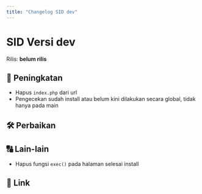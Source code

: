 ```yaml
---
title: "Changelog SID dev"
---
```


# SID Versi dev

Rilis: __belum rilis__

## :rocket: Peningkatan
- Hapus `index.php` dari url
- Pengecekan sudah install atau belum kini dilakukan secara global, tidak hanya pada main

## :hammer_and_wrench: Perbaikan

## :capital_abcd: Lain-lain
- Hapus fungsi `exec()` pada halaman selesai install

## :link: Link

